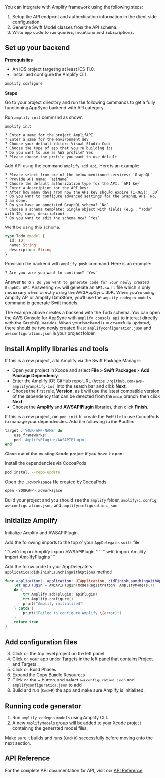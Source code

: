 You can integrate with Amplify framework using the following steps:

1. Setup the API endpoint and authentication information in the client side configuration.
2. Generate Swift Model classes from the API schema.
3. Write app code to run queries, mutations and subscriptions.

## Set up your backend

**Prerequisites**
* An iOS project targeting at least iOS 11.0.
* Install and configure the Amplify CLI

<inline-fragment src="~/fragments/cli-install-block.md"></inline-fragment>

```bash
amplify configure
```

**Steps**

Go to your project directory and run the following commands to get a fully functioning AppSync backend with API category.

Run `amplify init` command as shown:

```bash
amplify init
```

```console
? Enter a name for the project AmplifAPI
? Enter a name for the environment dev
? Choose your default editor: Visual Studio Code
? Choose the type of app that you're building ios
? Do you want to use an AWS profile? Yes
? Please choose the profile you want to use default
```

Add API using the command `amplify add api`. Here is an example:

```console
? Please select from one of the below mentioned services: `GraphQL`
? Provide API name: `apiName`
? Choose the default authorization type for the API: `API key`
? Enter a description for the API key: 
? After how many days from now the API key should expire (1-365): `30`
? Do you want to configure advanced settings for the GraphQL API `No, I am done.`
? Do you have an annotated GraphQL schema? `No`
? Choose a schema template: Single object with fields (e.g., “Todo” with ID, name, description)
? Do you want to edit the schema now? `Yes`
```

We'll be using this schema:
```graphql
type Todo @model {
  id: ID!
  name: String!
  description: String
}
```
Provision the backend with `amplify push` command. Here is an example:

```console
? Are you sure you want to continue? `Yes`
```
Answer `No` to `? Do you want to generate code for your newly created GraphQL API`.
Answering `Yes` will generate an `API.swift` file which is only necessary when directly using the AWSAppSync SDK. When you're using Amplify API or Amplify DataStore, you'll use the `amplify codegen models` command to generate Swift models.

The example above creates a backend with the Todo schema. You can open the AWS Console for AppSync with 
`amplify console api` to interact directly with the GraphQL service.  When your backend is successfully updated, there should be two newly created files: `amplifyconfiguration.json` and `awsconfiguration.json` in your project folder.

## Install Amplify libraries and tools

<amplify-block-switcher>

<amplify-block name="Swift Package Manager">
If this is a new project, add Amplify via the Swift Package Manager:

- Open your project in Xcode and select **File > Swift Packages > Add Package Dependency**.
- Enter the Amplify iOS GitHub repo URL (`https://github.com/aws-amplify/amplify-ios`) into the search bar and click **Next**.
- Choose the first rule, **Version**, as it will use the latest compatible version of the dependency that can be detected from the `main` branch, then click **Next**.
- Choose the **Amplify** and **AWSAPIPlugin** libraries, then click **Finish**.

</amplify-block>

<amplify-block name="CocoaPods">

If this is a new project, run `pod init` to create the `Podfile` to use CocoaPods to manage your dependencies. Add the following to the Podfile:

```ruby
target :'YOUR-APP-NAME' do
    use_frameworks!
    pod 'AmplifyPlugins/AWSAPIPlugin'
end
```

Close out of the existing Xcode project if you have it open.

Install the dependencies via CocoaPods
```bash
pod install --repo-update
```

Open the `.xcworkspace` file created by CocoaPods

```bash
open <YOURAPP>.xcworkspace
```

</amplify-block>

</amplify-block-switcher>

Build your project and you should see the `amplify` folder, `amplifyxc.config`, `awsconfiguration.json`, and `amplifyconfiguration.json`. 

## Initialize Amplify

Initialize Amplify and AWSAPIPlugin.

Add the following imports to the top of your `AppDelegate.swift` file 

<amplify-block-switcher>

<amplify-block name="Swift Package Manager">
```swift
import Amplify
import AWSAPIPlugin
```
</amplify-block>

<amplify-block name="CocoaPods">
```swift
import Amplify
import AmplifyPlugins
```
</amplify-block>

</amplify-block-switcher>


Add the follow code to your AppDelegate's `application:didFinishLaunchingWithOptions` method
```swift
func application(_ application: UIApplication, didFinishLaunchingWithOptions launchOptions: [UIApplication.LaunchOptionsKey: Any]?) -> Bool {
    let apiPlugin = AWSAPIPlugin(modelRegistration: AmplifyModels())
    do {
        try Amplify.add(plugin: apiPlugin)
        try Amplify.configure()
        print("Amplify initialized")
    } catch {
        print("Failed to configure Amplify \(error)")
    }
    return true
}
```
## Add configuration files

3. Click on the top level project on the left panel.
4. Click on your app under Targets in the left panel that contains Project and Targets.
5. Click on Build Phases
6. Expand the Copy Bundle Resources
7. Click on the + button, and select `awsconfiguration.json` and `amplifyconfiguration.json` to add.
8. Build and run (`Cmd+R`) the app and make sure Amplify is initialized.

## Running code generator

1. Run `amplify codegen models` using Amplify CLI.
2. A new `AmplifyModels` group will be added to your Xcode project containing the generated model files.

Make sure it builds and runs (`Cmd+R`) successfully before moving onto the next section.

## API Reference   

For the complete API documentation for API, visit our [API Reference](https://aws-amplify.github.io/amplify-ios/docs/Classes/AmplifyAPICategory.html)
